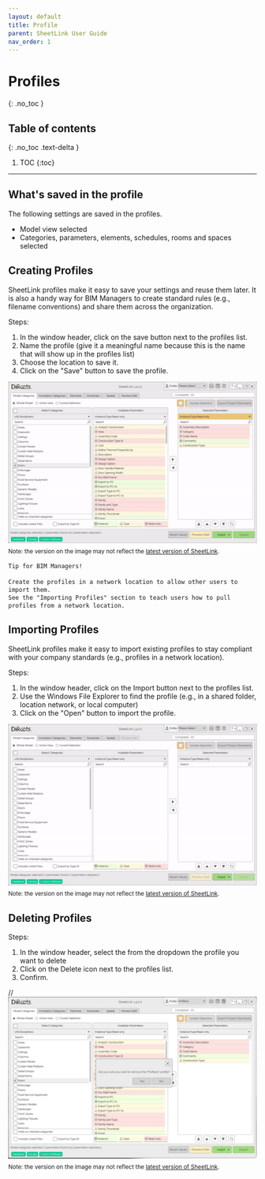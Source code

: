 ```yaml
---
layout: default
title: Profile
parent: SheetLink User Guide
nav_order: 1
---
```


# Profiles
{: .no_toc }

## Table of contents
{: .no_toc .text-delta }

1. TOC
{:toc}

---

## What's saved in the profile

The following settings are saved in the profiles.

- Model view selected
- Categories, parameters, elements, schedules, rooms and spaces selected

## Creating Profiles

SheetLink profiles make it easy to save your settings and reuse them later. It is also a handy way for BIM Managers to create standard rules (e.g., filename conventions) and share them across the organization.

Steps:
1. In the window header, click on the save button next to the profiles list.
2. Name the profile (give it a meaningful name because this is the name that will show up in the profiles list)
3. Choose the location to save it.
4. Click on the "Save" button to save the profile.

![SheetLink Creating profiles](../../assets\images\SL-SaveProfile.gif)  
<sub>Note: the version on the image may not reflect the [latest version of SheetLink](https://diroots.com/revit-plugins/revit-to-excel-sheetlink/).</sub>

```
Tip for BIM Managers!  

Create the profiles in a network location to allow other users to import them.
See the "Importing Profiles" section to teach users how to pull profiles from a network location.
```

## Importing Profiles

SheetLink profiles make it easy to import existing profiles to stay compliant with your company standards (e.g., profiles in a network location).

Steps:
1. In the window header, click on the Import button next to the profiles list.
2. Use the Windows File Explorer to find the profile (e.g., in a shared folder, location network, or local computer)
3. Click on the "Open" button to import the profile.

![SheetLink importing profiles](../../assets\images\SL-ImportProfile.gif)  
<sub>Note: the version on the image may not reflect the [latest version of SheetLink](https://diroots.com/revit-plugins/revit-to-excel-sheetlink/).</sub>

## Deleting Profiles

Steps:
1. In the window header, select the from the dropdown the profile you want to delete
2. Click on the Delete icon next to the profiles list.
3. Confirm.

//![SheetLink delete profiles](../../assets\images\SH-DeleteProfile.png)
<sub>Note: the version on the image may not reflect the [latest version of SheetLink](https://diroots.com/revit-plugins/revit-to-excel-sheetlink/).</sub>